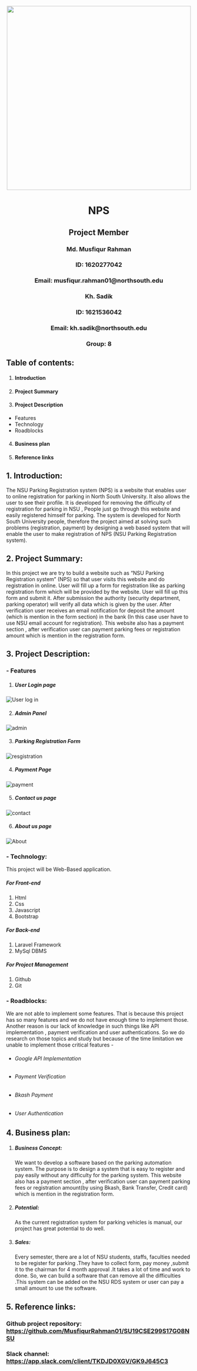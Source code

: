 

<p align="center">

  <img width="500" height="500" src="https://user-images.githubusercontent.com/51596372/61581712-82600480-ab43-11e9-915b-75f090ce9a24.jpg">

</p>



<p align="center">

<H1 align="center"> NPS </H1>

<H2 align="center"> Project Member </H2>

<H3 align="center">Md. Musfiqur Rahman </H3>

<H3 align="center"> ID: 1620277042 </H3>

<H3 align="center"> Email: musfiqur.rahman01@northsouth.edu </H3>

<H3 align="center">Kh. Sadik</H3>

<H3 align="center">ID: 1621536042</H3>

<H3 align="center">Email: kh.sadik@northsouth.edu</H3>

<H3 align="center">Group: 8</H3>

</p>


## Table of contents:
1. <H4> Introduction </H4>
2. <H4> Project Summary </H4>
3. <H4> Project Description </H4>
- Features
- Technology
- Roadblocks
4. <H4> Business plan </H4>
5. <H4> Reference links </H4>

## 1. Introduction:
The NSU Parking Registration system (NPS) is a website that enables user to online registration for parking in North South University. It also allows the user to see their profile. It is developed for removing the difficulty of registration for  parking in NSU , People just go through this website and easily registered himself for parking. The system is developed for North South University people, therefore the project aimed at solving such problems (registration, payment) by designing a web based system that will enable the user to make registration of NPS (NSU Parking Registration system).

## 2. Project Summary:

In this project we are try to build a website such as “NSU Parking Registration system” (NPS) so that user visits this website and do registration in online. User will fill up a form for registration like as parking registration form which will be provided by the website. User will fill up this form and submit it. After submission the authority (security department, parking operator) will verify all data which is given by the user. After verification user receives an email notification for deposit the amount (which is mention in the form section) in the bank (In this case user have to use NSU email account for registration). This website also has a payment section , after verification user can payment parking fees or registration amount which is mention in the registration form.

## 3. Project Description:

### - Features
1. <H5>User Login page</H5>

![User log in](https://user-images.githubusercontent.com/51596372/63649449-b68c9d80-c75f-11e9-930b-ac503ba8d30e.JPG)

2.	<H5>Admin Panel</H5>

![admin](https://user-images.githubusercontent.com/51596372/63649499-39155d00-c760-11e9-8fd3-31bdd3c95d9a.JPG)

3.	<H5>Parking Registration Form </H5>

![resgistration](https://user-images.githubusercontent.com/51596372/63649582-2baca280-c761-11e9-836e-15a9747b87d9.JPG)


4.	<H5>Payment Page</H5>

![payment](https://user-images.githubusercontent.com/51596372/63649643-edfc4980-c761-11e9-90df-f9fed5178724.JPG)

5.	<H5> Contact us page </H5>

![contact](https://user-images.githubusercontent.com/51596372/63649673-619e5680-c762-11e9-9dd9-58433afe6e41.JPG)

6.	<H5> About us page </H5>

![About](https://user-images.githubusercontent.com/51596372/63649685-7e3a8e80-c762-11e9-8c76-4f34ea80c1ee.JPG)

### - Technology:

This project will be Web-Based application.

<H5> For Front-end </H5>

1.	Html
2.	Css
3.	Javascript
4.	Bootstrap

<H5> For Back-end </H5>

1.	Laravel Framework
2.	MySql DBMS

<H5> For Project Management </H5>

1.	Github
2.	Git


### - Roadblocks:
We are not able to implement some features. That is because this project has so many features and we do not have enough time to implement those. Another reason is our lack of knowledge in such things like API implementation , payment verification and user authentications. So we do research on those topics and study but because of the time limitation we unable to implement those critical features -

- <H6> Google API Implementation </H6>
- <H6> Payment Verification </H6>
- <H6> Bkash Payment </H6>
- <H6> User Authentication </H6>



## 4. Business plan:

1. <H5>Business Concept:</H5>
   We want to develop a software based on the parking automation system. The purpose is to design a system that is easy to register and pay easily without any difficulty for the parking system. This website also has a payment section , after verification user can payment parking fees or registration amount(by using Bkash, Bank Transfer, Credit card) which is mention in the registration form.

2. <H5>Potential:</H5>
   As the current registration system for parking vehicles is manual, our project has great potential to do well.

3. <H5> Sales:</H5>
   Every semester, there are a lot of NSU students, staffs, faculties needed to be register for parking .They have to collect form, pay money ,submit it to the chairman for 4 month approval .It takes  a lot of time and work to done. So, we can build a software that can remove all the difficulties .This system can be added on the NSU RDS system or user can pay a small amount to use the software.


## 5. Reference links:

### Github project repository: https://github.com/MusfiqurRahman01/SU19CSE299S17G08NSU

### Slack channel: https://app.slack.com/client/TKDJD0XGV/GK9J645C3
